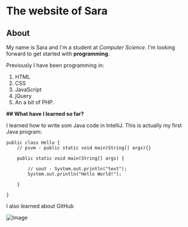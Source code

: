 # The website of Sara

## About
My name is Sara and I'm a student at _Computer Science_.
I'm looking forward to get started with **programming**. 

Previously I have been programming in:
1. HTML
2. CSS
3. JavaScript
4. jQuery 
5. An a bit of PHP.


**## What have I learned so far?**

I learned how to write som Java code in IntelliJ. 
This is actually my first Java program:

````
public class Hello {
    // psvm - public static void main(String[] args){}
    
    public static void main(String[] args) {

        // sout - System.out.println("text");        
        System.out.println("Hello World!");
        
    }
    
}
````

I also learned about GitHub 

![Image](hhttps://media.giphy.com/media/c1c1M1a2yZDd9aVReu/giphy.gif)
